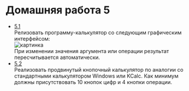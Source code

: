 Домашняя работа 5
=================

- [5.1](https://github.com/Victor-Y-Fadeev/SPbSU/tree/master/course1/sem2/hw5/task1) <br/>
Релизовать программу-калькулятор со следующим графическим интерфейсом: <br/>
![картинка](http://i.imgur.com/y3VDvTQ.jpg) <br/>
При изменении значения аргумента или операции результат пересчитывается автоматически.
- [5.2](https://github.com/Victor-Y-Fadeev/SPbSU/tree/master/course1/sem2/hw5/task2) <br/>
Реализовать продвинутый кнопочный калькулятор по аналогии со стандартными калькулятором Windows или KCalc. Как минимум должны присутствовать 10 кнопок цифр и 4 кнопки операции.
